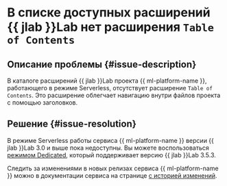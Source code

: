 # В списке доступных расширений {{ jlab }}Lab нет расширения `Table of Contents`


## Описание проблемы {#issue-description}

В каталоге расширений {{ jlab }}Lab проекта {{ ml-platform-name }}, работающего в режиме Serverless, отсутствует расширение `Table of Contents`. Это расширение облегчает навигацию внутри файлов проекта с помощью заголовков.

## Решение {#issue-resolution}

В режиме Serverless работы сервиса {{ ml-platform-name }} версии {{ jlab }}Lab 3.0 и выше пока недоступны. Вы можете воспользоваться [режимом Dedicated](../../../datasphere/concepts/project.md#dedicated), который поддерживает версию {{ jlab }}Lab 3.5.3.

Следить за изменениями в новых релизах сервиса {{ ml-platform-name }} можно в документации сервиса на странице [c историей изменений](../../../datasphere/release-notes.md).



